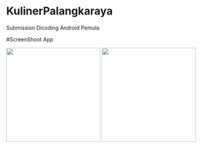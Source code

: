 # KulinerPalangkaraya
Submission Dicoding Android Pemula

#ScreenShoot App

<img src="http://res.cloudinary.com/alhanifdev/image/upload/v1511571880/device-2017-11-25-080126_xyid3m.png" width="250">
<img src="http://res.cloudinary.com/alhanifdev/image/upload/v1511571851/device-2017-11-25-080158_uwu8zp.png" width="250">
